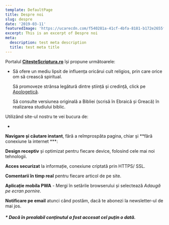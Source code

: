 ```yaml
---
template: DefaultPage
title: Despre noi
slug: despre
date: '2019-03-11'
featuredImage: 'https://ucarecdn.com/f540281a-41cf-4bfa-8181-b172e2655fba/-/crop/1632x1777/0,672/-/preview/'
excerpt: This is an excerpt of Despre noi
meta:
  description: test meta description
  title: test meta title
---
```


Portalul **[CiteșteScriptura.ro](/)** își propune următoarele:

* 
  Să ofere un mediu lipsit de influența oricărui cult religios, prin care orice om să crească spiritual. 

  Să promoveze strânsa legătură dintre știință și credință, click pe [Apologetică](/apologetica/).   

  Să consulte versiunea originală a Bibliei (scrisă în Ebraică și Greacă) în realizarea studiului biblic.  

Utilizând site-ul nostru te vei bucura de:

* 
 **Navigare și căutare instant**, fără a reîmprospăta pagina, chiar și **fără conexiune la internet ***: 

 **Design receptiv** și optimizat pentru fiecare device, folosind cele mai noi tehnologii.  

 **Acces securizat** la informație, conexiune criptată prin HTTPS/ SSL.  

 **Comentarii în timp real** pentru fiecare articol de pe site. 

 **Aplicație mobila PWA** - Mergi în setările browserului și selectează *Adaugă pe ecran pornire*.  

 **Notificare pe email** atunci când postăm, dacă te abonezi la newsletter-ul de mai jos.


##### * **Dacă în prealabil conținutul a fost accesat cel puțin o dată.**  
